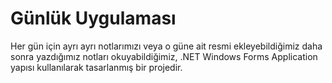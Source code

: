 # Günlük Uygulaması
Her gün için ayrı ayrı notlarımızı veya o güne ait resmi ekleyebildiğimiz daha sonra yazdığımız notları okuyabildiğimiz, .NET Windows Forms Application yapısı kullanılarak tasarlanmış bir projedir.
